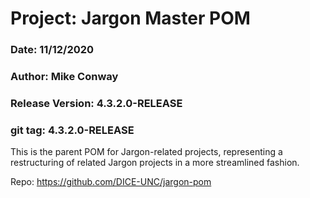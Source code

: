 # Project: Jargon Master POM
### Date: 11/12/2020
### Author: Mike Conway
### Release Version: 4.3.2.0-RELEASE

### git tag: 4.3.2.0-RELEASE


This is the parent POM for Jargon-related projects, representing a restructuring of related Jargon projects in a more streamlined fashion.

Repo: https://github.com/DICE-UNC/jargon-pom

